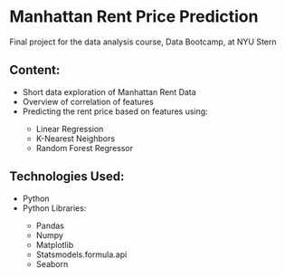 # Manhattan Rent Price Prediction

Final project for the data analysis course, Data Bootcamp, at NYU Stern

## Content:

<ul>
  <li>Short data exploration of Manhattan Rent Data</li>
  <li>Overview of correlation of features</li>
  <li>Predicting the rent price based on features using:</li>
  <ul>
    <li>Linear Regression</li>
    <li>K-Nearest Neighbors</li>
    <li>Random Forest Regressor</li>
  </ul>
</ul>

## Technologies Used:

<ul>
  <li>Python</li>
  <li>Python Libraries:</li>
  <ul>
    <li>Pandas</li>
    <li>Numpy</li>
    <li>Matplotlib</li>
    <li>Statsmodels.formula.api</li>
    <li>Seaborn</li>
  </ul>
</ul>
  
  
